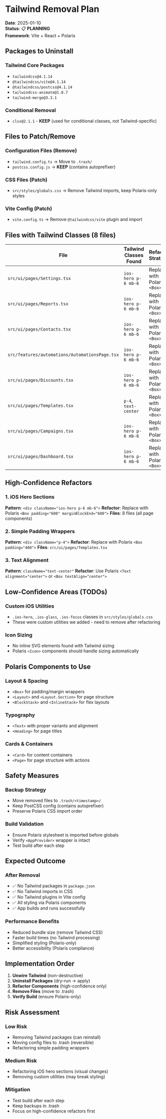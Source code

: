 # Tailwind Removal Plan

**Date**: 2025-01-10  
**Status**: 📋 **PLANNING**  
**Framework**: Vite + React + Polaris

## Packages to Uninstall

### Tailwind Core Packages
- `tailwindcss@4.1.14`
- `@tailwindcss/vite@4.1.14` 
- `@tailwindcss/postcss@4.1.14`
- `tailwindcss-animate@1.0.7`
- `tailwind-merge@3.3.1`

### Conditional Removal
- `clsx@2.1.1` - **KEEP** (used for conditional classes, not Tailwind-specific)

## Files to Patch/Remove

### Configuration Files (Remove)
- `tailwind.config.ts` → Move to `.trash/`
- `postcss.config.js` → **KEEP** (contains autoprefixer)

### CSS Files (Patch)
- `src/styles/globals.css` → Remove Tailwind imports, keep Polaris-only styles

### Vite Config (Patch)
- `vite.config.ts` → Remove `@tailwindcss/vite` plugin and import

## Files with Tailwind Classes (8 files)

| File | Tailwind Classes Found | Refactor Strategy |
|------|----------------------|-------------------|
| `src/ui/pages/Settings.tsx` | `ios-hero p-6 mb-6` | Replace with Polaris `<Box>` |
| `src/ui/pages/Reports.tsx` | `ios-hero p-6 mb-6` | Replace with Polaris `<Box>` |
| `src/ui/pages/Contacts.tsx` | `ios-hero p-6 mb-6` | Replace with Polaris `<Box>` |
| `src/features/automations/AutomationsPage.tsx` | `ios-hero p-6 mb-6` | Replace with Polaris `<Box>` |
| `src/ui/pages/Discounts.tsx` | `ios-hero p-6 mb-6` | Replace with Polaris `<Box>` |
| `src/ui/pages/Templates.tsx` | `p-4`, `text-center` | Replace with Polaris `<Box>` |
| `src/ui/pages/Campaigns.tsx` | `ios-hero p-6 mb-6` | Replace with Polaris `<Box>` |
| `src/ui/pages/Dashboard.tsx` | `ios-hero p-6 mb-6` | Replace with Polaris `<Box>` |

## High-Confidence Refactors

### 1. iOS Hero Sections
**Pattern**: `<div className="ios-hero p-6 mb-6">`
**Refactor**: Replace with Polaris `<Box padding="600" marginBlockEnd="600">`
**Files**: 8 files (all page components)

### 2. Simple Padding Wrappers
**Pattern**: `<div className="p-4">`
**Refactor**: Replace with Polaris `<Box padding="400">`
**Files**: `src/ui/pages/Templates.tsx`

### 3. Text Alignment
**Pattern**: `className="text-center"`
**Refactor**: Use Polaris `<Text alignment="center">` or `<Box textAlign="center">`

## Low-Confidence Areas (TODOs)

### Custom iOS Utilities
- `.ios-hero`, `.ios-glass`, `.ios-focus` classes in `src/styles/globals.css`
- These were custom utilities we added - need to remove after refactoring

### Icon Sizing
- No inline SVG elements found with Tailwind sizing
- Polaris `<Icon>` components should handle sizing automatically

## Polaris Components to Use

### Layout & Spacing
- `<Box>` for padding/margin wrappers
- `<Layout>` and `<Layout.Section>` for page structure
- `<BlockStack>` and `<InlineStack>` for flex layouts

### Typography
- `<Text>` with proper variants and alignment
- `<Heading>` for page titles

### Cards & Containers
- `<Card>` for content containers
- `<Page>` for page structure with actions

## Safety Measures

### Backup Strategy
- Move removed files to `.trash/<timestamp>/`
- Keep PostCSS config (contains autoprefixer)
- Preserve Polaris CSS import order

### Build Validation
- Ensure Polaris stylesheet is imported before globals
- Verify `<AppProvider>` wrapper is intact
- Test build after each step

## Expected Outcome

### After Removal
- ✅ No Tailwind packages in `package.json`
- ✅ No Tailwind imports in CSS
- ✅ No Tailwind plugins in Vite config
- ✅ All styling via Polaris components
- ✅ App builds and runs successfully

### Performance Benefits
- Reduced bundle size (remove Tailwind CSS)
- Faster build times (no Tailwind processing)
- Simplified styling (Polaris-only)
- Better accessibility (Polaris compliance)

## Implementation Order

1. **Unwire Tailwind** (non-destructive)
2. **Uninstall Packages** (dry-run → apply)
3. **Refactor Components** (high-confidence only)
4. **Remove Files** (move to .trash)
5. **Verify Build** (ensure Polaris-only)

## Risk Assessment

### Low Risk
- Removing Tailwind packages (can reinstall)
- Moving config files to .trash (reversible)
- Refactoring simple padding wrappers

### Medium Risk
- Refactoring iOS hero sections (visual changes)
- Removing custom utilities (may break styling)

### Mitigation
- Test build after each step
- Keep backups in .trash
- Focus on high-confidence refactors first
